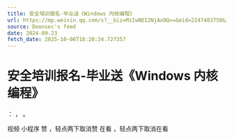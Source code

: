 ```yaml
---
title: 安全培训报名-毕业送《Windows 内核编程》
url: https://mp.weixin.qq.com/s?__biz=MzIwNDI2NjAxOQ==&mid=2247483750&idx=1&sn=fdef2b3283239acf1fa6df531e1ad1c7
source: Doonsec's feed
date: 2024-09-23
fetch_date: 2025-10-06T18:20:34.727357
---
```


# 安全培训报名-毕业送《Windows 内核编程》

：
，
。

视频
小程序
赞
，轻点两下取消赞
在看
，轻点两下取消在看
